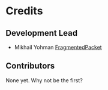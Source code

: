 # Credits

## Development Lead

- Mikhail Yohman [FragmentedPacket](https://github.com/FragmentedPacket)

## Contributors

None yet. Why not be the first?